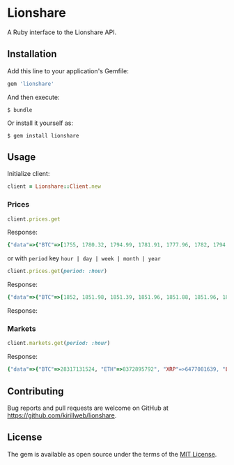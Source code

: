 # Lionshare

A Ruby interface to the Lionshare API.

## Installation

Add this line to your application's Gemfile:

```ruby
gem 'lionshare'
```

And then execute:

    $ bundle

Or install it yourself as:

    $ gem install lionshare

## Usage

Initialize client:

```ruby
client = Lionshare::Client.new
```

### Prices

```ruby
client.prices.get
```

Response:

```ruby
{"data"=>{"BTC"=>[1755, 1780.32, 1794.99, 1781.91, 1777.96, 1782, 1794.99, 1785.54, 1795.52, 1843, 1877.6, 1880.91, 1848.77], "ETH"=>[91.27, 88.59, 89.34, 89.28, 88.77, 87.28, 88.36, 89.08, 88.41, 87.16, 88.2, 89.7, 90.33], "LTC"=>[37.1, 36.16, 34.31, 31.72, 32.41, 33.55, 32.82, 32.21, 29.92, 31.71, 31.2, 32.27, 32.79]}}
```


or with `period` key
`hour | day | week | month | year`

```ruby
client.prices.get(period: :hour)
```
Response:

```ruby
{"data"=>{"BTC"=>[1852, 1851.98, 1851.39, 1851.96, 1851.88, 1851.96, 1852.95, 1853, 1852.96, 1852.95, 1853, 1852.99, 1853], "ETH"=>[89.75, 89.4, 89.59, 89.58, 89.54, 89.52, 89.48, 89.39, 89.46, 89.39, 89.21, 89.18, 88.9], "LTC"=>[31.82, 31.9, 31.94, 31.92, 31.94, 31.87, 31.96, 31.81, 31.66, 31.45, 31.64, 31.73, 31.63]}}
```

Response:

### Markets

```ruby
client.markets.get(period: :hour)
```

Response:

```ruby
{"data"=>{"BTC"=>28317131524, "ETH"=>8372895792", "XRP"=>6477081639, "LTC"=>1562510222, "XEM"=>1104930000, "DASH"=>704585094, "ETC"=>606619545, "XMR"=>417501622}}
```

## Contributing

Bug reports and pull requests are welcome on GitHub at https://github.com/kirillweb/lionshare.

## License

The gem is available as open source under the terms of the [MIT License](http://opensource.org/licenses/MIT).

